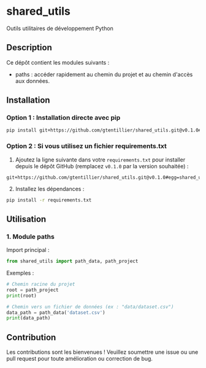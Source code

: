 # shared_utils

Outils utilitaires de développement Python

## Description

Ce dépôt contient les modules suivants :
- paths : accéder rapidement au chemin du projet et au chemin d'accès aux données.

## Installation

### Option 1 : Installation directe avec pip
```bash
pip install git+https://github.com/gtentillier/shared_utils.git@v0.1.0#egg=shared_utils
```

### Option 2 : Si vous utilisez un fichier requirements.txt
1. Ajoutez la ligne suivante dans votre `requirements.txt` pour installer depuis le dépôt GitHub (remplacez `v0.1.0` par la version souhaitée) :

```text
git+https://github.com/gtentillier/shared_utils.git@v0.1.0#egg=shared_utils
```

2. Installez les dépendances :

```bash
pip install -r requirements.txt
```


## Utilisation

### 1. Module paths

Import principal :

```python
from shared_utils import path_data, path_project
```

Exemples :

```python
# Chemin racine du projet
root = path_project
print(root)

# Chemin vers un fichier de données (ex : "data/dataset.csv")
data_path = path_data('dataset.csv')
print(data_path)
```

## Contribution

Les contributions sont les bienvenues ! Veuillez soumettre une issue ou une pull request pour toute amélioration ou correction de bug.